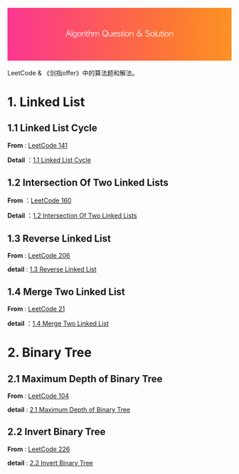 ![](res/header.png)



LeetCode &amp; 《剑指offer》中的算法题和解法。



# 1. Linked List



## 1.1 Linked List Cycle

**From** : [LeetCode 141](https://leetcode.com/problems/linked-list-cycle/description/)

**Detail** ：[1.1 Linked List Cycle](https://github.com/knightsj/awesome-algorithm-question-solution/tree/master/1.1%20Linked%20List%20Cycle)



## 1.2 Intersection Of Two Linked Lists

**From** ：[LeetCode 160](https://leetcode.com/problems/intersection-of-two-linked-lists/description/)

**Detail** ：[1.2 Intersection Of Two Linked Lists](https://github.com/knightsj/awesome-algorithm-question-solution/tree/master/1.2%20Intersection%20Of%20Two%20Linked%20Lists)



## 1.3 Reverse Linked List

**From** : [LeetCode 206](https://leetcode.com/problems/reverse-linked-list/description/)

**detail** : [1.3 Reverse Linked List](https://github.com/knightsj/awesome-algorithm-question-solution/tree/master/1.3%20Reverse%20Linked%20List)





## 1.4 Merge Two Linked List

**From** : [LeetCode 21](https://leetcode.com/problems/merge-two-sorted-lists/description/)

**detail** ：[1.4 Merge Two Linked List](https://github.com/knightsj/awesome-algorithm-question-solution/tree/master/1.4%20Merge%20Two%20Linked%20List)





# 2. Binary Tree



## 2.1 Maximum Depth of Binary Tree

**From** : [LeetCode 104](https://leetcode.com/problems/reverse-linked-list/description/)

**detail** : [2.1 Maximum Depth of Binary Tree](https://github.com/knightsj/awesome-algorithm-question-solution/tree/master/2.1%20Depth%20Of%20Binary%20Tree)



## 2.2 Invert Binary Tree

**From** : [LeetCode 226](https://leetcode.com/problems/invert-binary-tree/description/)

**detail** : [2.2 Invert Binary Tree](https://github.com/knightsj/awesome-algorithm-question-solution/tree/master/2.2%20Invert%20Binary%20Tree)





